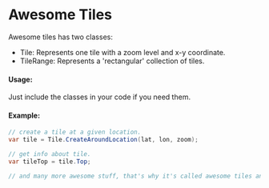 # Awesome Tiles

Awesome tiles has two classes:

- Tile: Represents one tile with a zoom level and x-y coordinate.
- TileRange: Represents a 'rectangular' collection of tiles.

#### Usage:

Just include the classes in your code if you need them.

#### Example:

```csharp
// create a tile at a given location.
var tile = Tile.CreateAroundLocation(lat, lon, zoom);

// get info about tile.
var tileTop = tile.Top;

// and many more awesome stuff, that's why it's called awesome tiles and not just tiles!

```